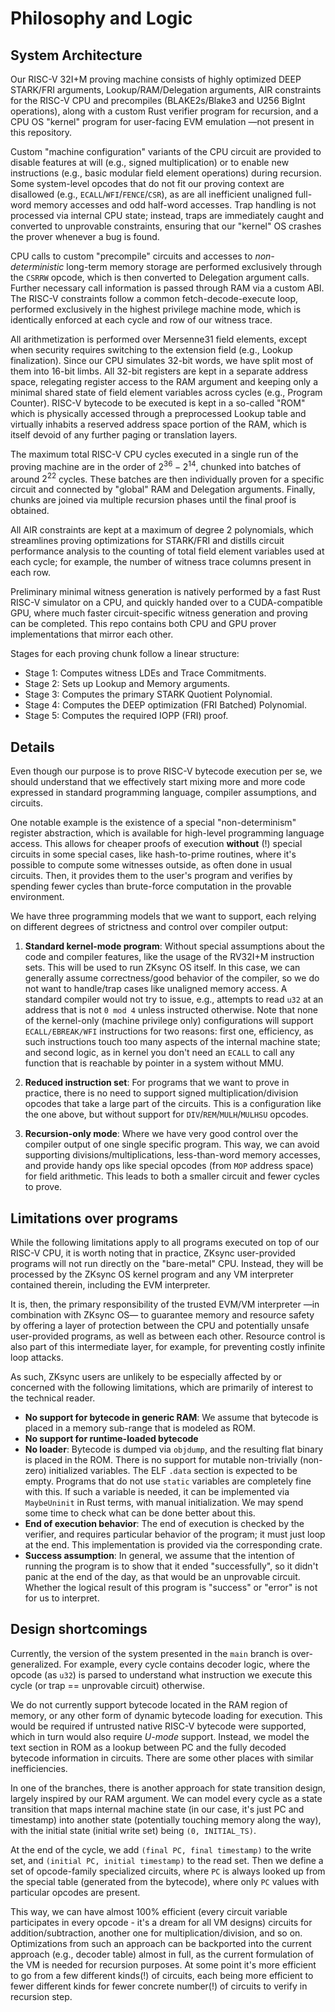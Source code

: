 # Philosophy and Logic

## System Architecture

Our RISC-V 32I+M proving machine consists of highly optimized DEEP STARK/FRI arguments, Lookup/RAM/Delegation arguments, AIR constraints for the RISC-V CPU and precompiles (BLAKE2s/Blake3 and U256 BigInt operations), along with a custom Rust verifier program for recursion, and a CPU OS "kernel" program for user-facing EVM emulation —not present in this repository. 

Custom "machine configuration" variants of the CPU circuit are provided to disable features at will (e.g., signed multiplication) or to enable new instructions (e.g., basic modular field element operations) during recursion. Some system-level opcodes that do not fit our proving context are disallowed (e.g., `ECALL`/`WFI`/`FENCE`/`CSR`), as are all inefficient unaligned full-word memory accesses and odd half-word accesses. Trap handling is not processed via internal CPU state; instead, traps are immediately caught and converted to unprovable constraints, ensuring that our "kernel" OS crashes the prover whenever a bug is found. 

CPU calls to custom "precompile" circuits and accesses to *non-deterministic* long-term memory storage are performed exclusively through the `CSRRW` opcode, which is then converted to Delegation argument calls. Further necessary call information is passed through RAM via a custom ABI. The RISC-V constraints follow a common fetch-decode-execute loop, performed exclusively in the highest privilege machine mode, which is identically enforced at each cycle and row of our witness trace. 

All arithmetization is performed over Mersenne31 field elements, except when security requires switching to the extension field (e.g., Lookup finalization). Since our CPU simulates 32-bit words, we have split most of them into 16-bit limbs. All 32-bit registers are kept in a separate address space, relegating register access to the RAM argument and keeping only a minimal shared state of field element variables across cycles (e.g., Program Counter). RISC-V bytecode to be executed is kept in a so-called "ROM" which is physically accessed through a preprocessed Lookup table and virtually inhabits a reserved address space portion of the RAM, which is itself devoid of any further paging or translation layers. 

The maximum total RISC-V CPU cycles executed in a single run of the proving machine are in the order of $2^{36} - 2^{14}$, chunked into batches of around $2^{22}$ cycles. These batches are then individually proven for a specific circuit and connected by "global" RAM and Delegation arguments. Finally, chunks are joined via multiple recursion phases until the final proof is obtained. 

All AIR constraints are kept at a maximum of degree 2 polynomials, which streamlines proving optimizations for STARK/FRI and distills circuit performance analysis to the counting of total field element variables used at each cycle; for example, the number of witness trace columns present in each row. 

Preliminary minimal witness generation is natively performed by a fast Rust RISC-V simulator on a CPU, and quickly handed over to a CUDA-compatible GPU, where much faster circuit-specific witness generation and proving can be completed. This repo contains both CPU and GPU prover implementations that mirror each other. 

Stages for each proving chunk follow a linear structure: 
- Stage 1: Computes witness LDEs and Trace Commitments.
- Stage 2: Sets up Lookup and Memory arguments. 
- Stage 3: Computes the primary STARK Quotient Polynomial.
- Stage 4: Computes the DEEP optimization (FRI Batched) Polynomial.
- Stage 5: Computes the required IOPP (FRI) proof.

## Details

Even though our purpose is to prove RISC-V bytecode execution per se, we should understand that we effectively start mixing more and more code expressed in standard programming language, compiler assumptions, and circuits. 

One notable example is the existence of a special "non-determinism" register abstraction, which is available for high-level programming language access. This allows for cheaper proofs of execution **without** (!) special circuits in some special cases, like hash-to-prime routines, where it's possible to compute some witnesses outside, as often done in usual circuits. Then, it provides them to the user's program and verifies by spending fewer cycles than brute-force computation in the provable environment.

We have three programming models that we want to support, each relying on different degrees of strictness and control over compiler output:

1. **Standard kernel-mode program**: Without special assumptions about the code and compiler features, like the usage of the RV32I+M instruction sets. This will be used to run ZKsync OS itself. In this case, we can generally assume correctness/good behavior of the compiler, so we do not want to handle/trap cases like unaligned memory access. A standard compiler would not try to issue, e.g., attempts to read `u32` at an address that is not `0 mod 4` unless instructed otherwise. Note that none of the kernel-only (machine privilege only) configurations will support `ECALL/EBREAK/WFI` instructions for two reasons: first one, efficiency, as such instructions touch too many aspects of the internal machine state; and second logic, as in kernel you don't need an `ECALL` to call any function that is reachable by pointer in a system without MMU.

2. **Reduced instruction set**: For programs that we want to prove in practice, there is no need to support signed multiplication/division opcodes that take a large part of the circuits. This is a configuration like the one above, but without support for `DIV`/`REM`/`MULH`/`MULHSU` opcodes.

3. **Recursion-only mode**: Where we have very good control over the compiler output of one single specific program. This way, we can avoid supporting divisions/multiplications, less-than-word memory accesses, and provide handy ops like special opcodes (from `MOP` address space) for field arithmetic. This leads to both a smaller circuit and fewer cycles to prove.

## Limitations over programs

While the following limitations apply to all programs executed on top of our RISC-V CPU, it is worth noting that in practice, ZKsync user-provided programs will not run directly on the "bare-metal" CPU. Instead, they will be processed by the ZKsync OS kernel program and any VM interpreter contained therein, including the EVM interpreter. 

It is, then, the primary responsibility of the trusted EVM/VM interpreter —in combination with ZKsync OS— to guarantee memory and resource safety by offering a layer of protection between the CPU and potentially unsafe user-provided programs, as well as between each other. Resource control is also part of this intermediate layer, for example, for preventing costly infinite loop attacks.

As such, ZKsync users are unlikely to be especially affected by or concerned with the following limitations, which are primarily of interest to the technical reader.

- **No support for bytecode in generic RAM**: We assume that bytecode is placed in a memory sub-range that is modeled as ROM.
- **No support for runtime-loaded bytecode**
- **No loader**: Bytecode is dumped via `objdump`, and the resulting flat binary is placed in the ROM. There is no support for mutable non-trivially (non-zero) initialized variables. The ELF `.data` section is expected to be empty. Programs that do not use `static` variables are completely fine with this. If such a variable is needed, it can be implemented via `MaybeUninit` in Rust terms, with manual initialization. We may spend some time to check what can be done better about this.
- **End of execution behavior**: The end of execution is checked by the verifier, and requires particular behavior of the program; it must just loop at the end. This implementation is provided via the corresponding crate.
- **Success assumption**: In general, we assume that the intention of running the program is to show that it ended "successfully", so it didn't panic at the end of the day, as that would be an unprovable circuit. Whether the logical result of this program is "success" or "error" is not for us to interpret.

## Design shortcomings

Currently, the version of the system presented in the `main` branch is over-generalized. For example, every cycle contains decoder logic, where the opcode (as `u32`) is parsed to understand what instruction we execute this cycle (or trap == unprovable circuit) otherwise. 

We do not currently support bytecode located in the RAM region of memory, or any other form of dynamic bytecode loading for execution. This would be required if untrusted native RISC-V bytecode were supported, which in turn would also require *U-mode* support. Instead, we model the text section in ROM as a lookup between PC and the fully decoded bytecode information in circuits. There are some other places with similar inefficiencies.

In one of the branches, there is another approach for state transition design, largely inspired by our RAM argument. We can model every cycle as a state transition that maps internal machine state (in our case, it's just PC and timestamp) into another state (potentially touching memory along the way), with the initial state (initial write set) being `(0, INITIAL_TS)`. 

At the end of the cycle, we add `(final PC, final timestamp)` to the write set, and `(initial PC, initial timestamp)` to the read set. Then we define a set of opcode-family specialized circuits, where `PC` is always looked up from the special table (generated from the bytecode), where only `PC` values with particular opcodes are present. 

This way, we can have almost 100% efficient (every circuit variable participates in every opcode - it's a dream for all VM designs) circuits for addition/subtraction, another one for multiplication/division, and so on. Optimizations from such an approach can be backported into the current approach (e.g., decoder table) almost in full, as the current formulation of the VM is needed for recursion purposes. At some point it's more efficient to go from a few different kinds(!) of circuits, each being more efficient to fewer different kinds for fewer concrete number(!) of circuits to verify in recursion step.
